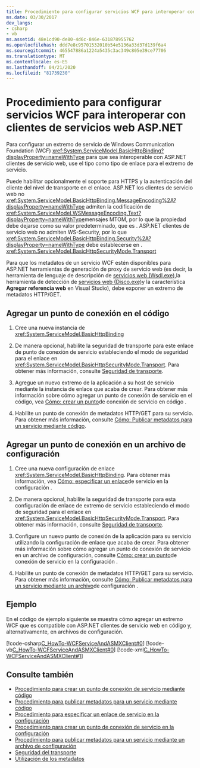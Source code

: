 ```yaml
---
title: Procedimiento para configurar servicios WCF para interoperar con clientes de servicios web ASP.NET
ms.date: 03/30/2017
dev_langs:
- csharp
- vb
ms.assetid: 48e1cd90-de80-4d6c-846e-631878955762
ms.openlocfilehash: ddd7e8c95701532010b54e5136a33d37d139f6a4
ms.sourcegitcommit: 465547886a1224a5435c3ac349c805e39ce77706
ms.translationtype: MT
ms.contentlocale: es-ES
ms.lasthandoff: 04/21/2020
ms.locfileid: "81739230"
---
```

# <a name="how-to-configure-wcf-service-to-interoperate-with-aspnet-web-service-clients"></a>Procedimiento para configurar servicios WCF para interoperar con clientes de servicios web ASP.NET

Para configurar un extremo de servicio de Windows Communication Foundation (WCF) <xref:System.ServiceModel.BasicHttpBinding?displayProperty=nameWithType> para que sea interoperable con ASP.NET clientes de servicio web, use el tipo como tipo de enlace para el extremo de servicio.  
  
 Puede habilitar opcionalmente el soporte para HTTPS y la autenticación del cliente del nivel de transporte en el enlace. ASP.NET los clientes de servicio web no <xref:System.ServiceModel.BasicHttpBinding.MessageEncoding%2A?displayProperty=nameWithType> admiten la codificación de <xref:System.ServiceModel.WSMessageEncoding.Text?displayProperty=nameWithType>mensajes MTOM, por lo que la propiedad debe dejarse como su valor predeterminado, que es . ASP.NET clientes de servicio web no admiten WS-Security, por lo que <xref:System.ServiceModel.BasicHttpBinding.Security%2A?displayProperty=nameWithType> debe establecerse en . <xref:System.ServiceModel.BasicHttpSecurityMode.Transport>  
  
 Para que los metadatos de un servicio WCF estén disponibles para ASP.NET herramientas de generación de proxy de servicio web (es decir, la herramienta de lenguaje de descripción de [servicios web (Wsdl.exe),](https://docs.microsoft.com/previous-versions/dotnet/netframework-4.0/7h3ystb6(v%3dvs.100))la herramienta de detección de [servicios web (Disco.exe)](https://docs.microsoft.com/previous-versions/dotnet/netframework-4.0/cy2a3ybs(v=vs.100))y la característica **Agregar referencia web** en Visual Studio), debe exponer un extremo de metadatos HTTP/GET.  
  
## <a name="add-an-endpoint-in-code"></a>Agregar un punto de conexión en el código  
  
1. Cree una nueva instancia de <xref:System.ServiceModel.BasicHttpBinding>  
  
2. De manera opcional, habilite la seguridad de transporte para este enlace de punto de conexión de servicio estableciendo el modo de seguridad para el enlace en <xref:System.ServiceModel.BasicHttpSecurityMode.Transport>. Para obtener más información, consulte [Seguridad de transporte](../../../../docs/framework/wcf/feature-details/transport-security.md).  
  
3. Agregue un nuevo extremo de la aplicación a su host de servicio mediante la instancia de enlace que acaba de crear. Para obtener más información sobre cómo agregar un punto de conexión de servicio en el código, vea [Cómo: crear un punto](../../../../docs/framework/wcf/feature-details/how-to-create-a-service-endpoint-in-code.md)de conexión de servicio en código .  
  
4. Habilite un punto de conexión de metadatos HTTP/GET para su servicio. Para obtener más información, consulte [Cómo: Publicar metadatos para un servicio mediante código](../../../../docs/framework/wcf/feature-details/how-to-publish-metadata-for-a-service-using-code.md).  
  
## <a name="add-an-endpoint-in-a-configuration-file"></a>Agregar un punto de conexión en un archivo de configuración  
  
1. Cree una nueva configuración de enlace <xref:System.ServiceModel.BasicHttpBinding>. Para obtener más información, vea [Cómo: especificar un enlace](../../../../docs/framework/wcf/how-to-specify-a-service-binding-in-configuration.md)de servicio en la configuración .  
  
2. De manera opcional, habilite la seguridad de transporte para esta configuración de enlace de extremo de servicio estableciendo el modo de seguridad para el enlace en <xref:System.ServiceModel.BasicHttpSecurityMode.Transport>. Para obtener más información, consulte [Seguridad de transporte](../../../../docs/framework/wcf/feature-details/transport-security.md).  
  
3. Configure un nuevo punto de conexión de la aplicación para su servicio utilizando la configuración de enlace que acaba de crear. Para obtener más información sobre cómo agregar un punto de conexión de servicio en un archivo de configuración, consulte [Cómo: crear un punto](../../../../docs/framework/wcf/feature-details/how-to-create-a-service-endpoint-in-configuration.md)de conexión de servicio en la configuración .  
  
4. Habilite un punto de conexión de metadatos HTTP/GET para su servicio. Para obtener más información, consulte [Cómo: Publicar metadatos para un servicio mediante un archivo](../../../../docs/framework/wcf/feature-details/how-to-publish-metadata-for-a-service-using-a-configuration-file.md)de configuración .  
  
## <a name="example"></a>Ejemplo  
 En el código de ejemplo siguiente se muestra cómo agregar un extremo WCF que es compatible con ASP.NET clientes de servicio web en código y, alternativamente, en archivos de configuración.  
  
 [!code-csharp[C_HowTo-WCFServiceAndASMXClient#0](../../../../samples/snippets/csharp/VS_Snippets_CFX/c_howto-wcfserviceandasmxclient/cs/program.cs#0)]
 [!code-vb[C_HowTo-WCFServiceAndASMXClient#0](../../../../samples/snippets/visualbasic/VS_Snippets_CFX/c_howto-wcfserviceandasmxclient/vb/program.vb#0)]
 [!code-xml[C_HowTo-WCFServiceAndASMXClient#1](../../../../samples/snippets/csharp/VS_Snippets_CFX/c_howto-wcfserviceandasmxclient/common/app.config#1)]
  
## <a name="see-also"></a>Consulte también

- [Procedimiento para crear un punto de conexión de servicio mediante código](../../../../docs/framework/wcf/feature-details/how-to-create-a-service-endpoint-in-code.md)
- [Procedimiento para publicar metadatos para un servicio mediante código](../../../../docs/framework/wcf/feature-details/how-to-publish-metadata-for-a-service-using-code.md)
- [Procedimiento para especificar un enlace de servicio en la configuración](../../../../docs/framework/wcf/how-to-specify-a-service-binding-in-configuration.md)
- [Procedimiento para crear un punto de conexión de servicio en la configuración](../../../../docs/framework/wcf/feature-details/how-to-create-a-service-endpoint-in-configuration.md)
- [Procedimiento para publicar metadatos para un servicio mediante un archivo de configuración](../../../../docs/framework/wcf/feature-details/how-to-publish-metadata-for-a-service-using-a-configuration-file.md)
- [Seguridad del transporte](../../../../docs/framework/wcf/feature-details/transport-security.md)
- [Utilización de los metadatos](../../../../docs/framework/wcf/feature-details/using-metadata.md)
